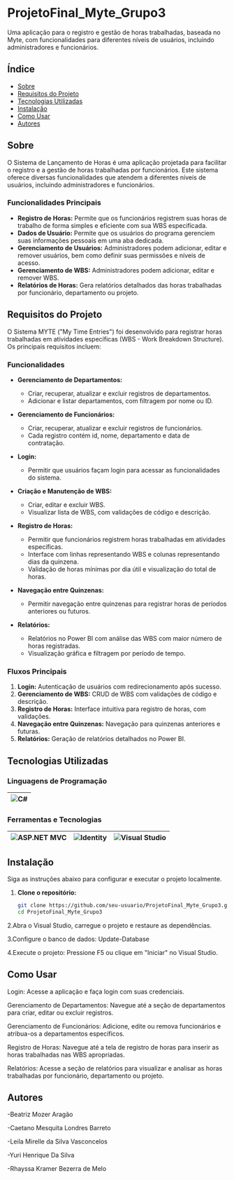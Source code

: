 # ProjetoFinal_Myte_Grupo3

Uma aplicação para o registro e gestão de horas trabalhadas, baseada no Myte, com funcionalidades para diferentes níveis de usuários, incluindo administradores e funcionários.

## Índice

- [Sobre](#sobre)
- [Requisitos do Projeto](#requisitos-do-projeto)
- [Tecnologias Utilizadas](#tecnologias-utilizadas)
- [Instalação](#instalação)
- [Como Usar](#como-usar)
- [Autores](#autores)

## Sobre

O Sistema de Lançamento de Horas é uma aplicação projetada para facilitar o registro e a gestão de horas trabalhadas por funcionários. Este sistema oferece diversas funcionalidades que atendem a diferentes níveis de usuários, incluindo administradores e funcionários.

### Funcionalidades Principais

- **Registro de Horas:** Permite que os funcionários registrem suas horas de trabalho de forma simples e eficiente com sua WBS especificada.
- **Dados de Usuário:** Permite que os usuários do programa gerenciem suas informações pessoais em uma aba dedicada.
- **Gerenciamento de Usuários:** Administradores podem adicionar, editar e remover usuários, bem como definir suas permissões e níveis de acesso.
- **Gerenciamento de WBS:** Administradores podem adicionar, editar e remover WBS.
- **Relatórios de Horas:** Gera relatórios detalhados das horas trabalhadas por funcionário, departamento ou projeto.

## Requisitos do Projeto

O Sistema MYTE ("My Time Entries") foi desenvolvido para registrar horas trabalhadas em atividades específicas (WBS - Work Breakdown Structure). Os principais requisitos incluem:

### Funcionalidades

- **Gerenciamento de Departamentos:**
  - Criar, recuperar, atualizar e excluir registros de departamentos.
  - Adicionar e listar departamentos, com filtragem por nome ou ID.

- **Gerenciamento de Funcionários:**
  - Criar, recuperar, atualizar e excluir registros de funcionários.
  - Cada registro contém id, nome, departamento e data de contratação.

- **Login:**
  - Permitir que usuários façam login para acessar as funcionalidades do sistema.

- **Criação e Manutenção de WBS:**
  - Criar, editar e excluir WBS.
  - Visualizar lista de WBS, com validações de código e descrição.

- **Registro de Horas:**
  - Permitir que funcionários registrem horas trabalhadas em atividades específicas.
  - Interface com linhas representando WBS e colunas representando dias da quinzena.
  - Validação de horas mínimas por dia útil e visualização do total de horas.

- **Navegação entre Quinzenas:**
  - Permitir navegação entre quinzenas para registrar horas de períodos anteriores ou futuros.

- **Relatórios:**
  - Relatórios no Power BI com análise das WBS com maior número de horas registradas.
  - Visualização gráfica e filtragem por período de tempo.

### Fluxos Principais

1. **Login:** Autenticação de usuários com redirecionamento após sucesso.
2. **Gerenciamento de WBS:** CRUD de WBS com validações de código e descrição.
3. **Registro de Horas:** Interface intuitiva para registro de horas, com validações.
4. **Navegação entre Quinzenas:** Navegação para quinzenas anteriores e futuras.
5. **Relatórios:** Geração de relatórios detalhados no Power BI.

## Tecnologias Utilizadas

### Linguagens de Programação

<div align="center">

| ![C#](https://img.shields.io/badge/C%23-239120?style=for-the-badge&logo=c-sharp&logoColor=white) |
|---|

</div>

### Ferramentas e Tecnologias

<div align="center">

| ![ASP.NET MVC](https://img.shields.io/badge/ASP.NET_MVC-5C2D91?style=for-the-badge&logo=dot-net&logoColor=white) | ![Identity](https://img.shields.io/badge/Identity-5C2D91?style=for-the-badge&logo=dot-net&logoColor=white) | ![Visual Studio](https://img.shields.io/badge/Visual_Studio-5C2D91?style=for-the-badge&logo=visual-studio&logoColor=white) |
|---|---|---|

</div>

## Instalação

Siga as instruções abaixo para configurar e executar o projeto localmente.

1. **Clone o repositório:**
   ```bash
   git clone https://github.com/seu-usuario/ProjetoFinal_Myte_Grupo3.git
   cd ProjetoFinal_Myte_Grupo3

2.Abra o Visual Studio, carregue o projeto e restaure as dependências.

3.Configure o banco de dados:
Update-Database

4.Execute o projeto:
Pressione F5 ou clique em "Iniciar" no Visual Studio.

## Como Usar
Login:
Acesse a aplicação e faça login com suas credenciais.

Gerenciamento de Departamentos:
Navegue até a seção de departamentos para criar, editar ou excluir registros.

Gerenciamento de Funcionários:
Adicione, edite ou remova funcionários e atribua-os a departamentos específicos.

Registro de Horas:
Navegue até a tela de registro de horas para inserir as horas trabalhadas nas WBS apropriadas.

Relatórios:
Acesse a seção de relatórios para visualizar e analisar as horas trabalhadas por funcionário, departamento ou projeto.

## Autores

 -Beatriz Mozer Aragão

 -Caetano Mesquita Londres Barreto
 
 -Leila Mirelle da Silva Vasconcelos

 -Yuri Henrique Da Silva

 -Rhayssa Kramer Bezerra de Melo 
